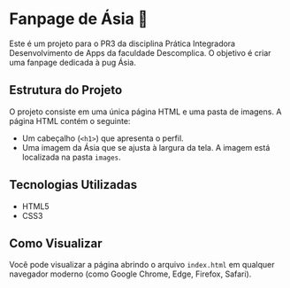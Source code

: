 # Fanpage de Ásia 🐶

Este é um projeto para o PR3 da disciplina Prática Integradora Desenvolvimento de Apps da faculdade Descomplica. O objetivo é criar uma fanpage dedicada à pug Ásia.

## Estrutura do Projeto

O projeto consiste em uma única página HTML e uma pasta de imagens. A página HTML contém o seguinte:

- Um cabeçalho (`<h1>`) que apresenta o perfil.
- Uma imagem da Ásia que se ajusta à largura da tela. A imagem está localizada na pasta `images`.

## Tecnologias Utilizadas

- HTML5
- CSS3

## Como Visualizar

Você pode visualizar a página abrindo o arquivo `index.html` em qualquer navegador moderno (como Google Chrome, Edge, Firefox, Safari).

